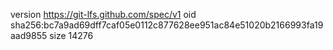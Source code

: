 version https://git-lfs.github.com/spec/v1
oid sha256:bc7a9ad69dff7caf05e0112c877628ee951ac84e51020b2166993fa19aad9855
size 14276
